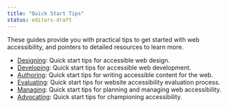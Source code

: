 ```yaml
---
title: "Quick Start Tips"
status: editors-draft
---
```


These guides provide you with practical tips to get started with web accessibility, and pointers to detailed resources to learn more.

* [Designing](designing.html): Quick start tips for accessible web design.
* [Developing](developing.html): Quick start tips for accessible web development.
* [Authoring](authoring.html): Quick start tips for writing accessible content for the web.
* [Evaluating](evaluating.html): Quick start tips for website accessibility evaluation process.
* [Managing](managing.html): Quick start tips for planning and managing web accessibility. 
* [Advocating](advocating.html): Quick start tips for championing accessibility.